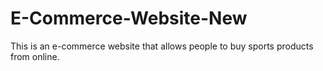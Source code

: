 # E-Commerce-Website-New
This is an e-commerce website that allows people to buy sports products from online.
